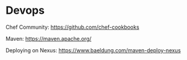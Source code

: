 # Devops

Chef Community: 
https://github.com/chef-cookbooks 


Maven: https://maven.apache.org/

Deploying on Nexus: https://www.baeldung.com/maven-deploy-nexus

